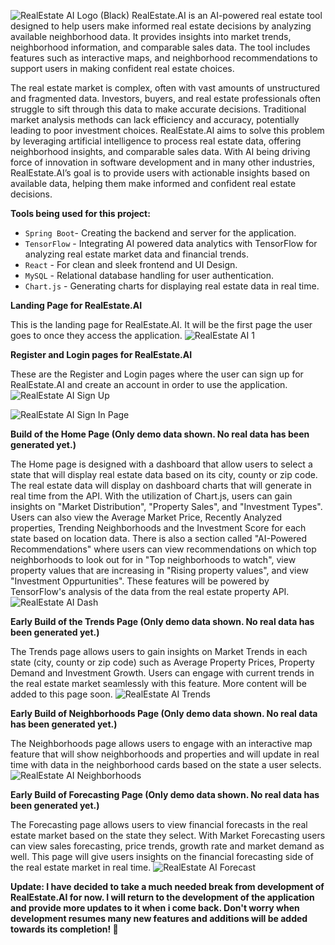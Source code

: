 ![RealEstate AI Logo (Black)](https://github.com/user-attachments/assets/ad231900-5d86-4367-9e41-12a3388eb2fe)
RealEstate.AI is an AI-powered real estate tool designed to help users make informed real estate decisions by analyzing available neighborhood data. It provides insights into market trends, neighborhood information, and comparable sales data. The tool includes features such as interactive maps, and neighborhood recommendations to support users in making confident real estate choices.

The real estate market is complex, often with vast amounts of unstructured and fragmented data. Investors, buyers, and real estate professionals often struggle to sift through this data to make accurate decisions. Traditional market analysis methods can lack efficiency and accuracy, potentially leading to poor investment choices. RealEstate.AI aims to solve this problem by leveraging artificial intelligence to process real estate data, offering neighborhood insights, and comparable sales data. With AI being driving force of innovation in software development and in many other industries, RealEstate.AI’s goal is to provide users with actionable insights based on available data, helping them make informed and confident real estate decisions.

**Tools being used for this project:**

- `Spring Boot`- Creating the backend and server for the application.
- `TensorFlow` - Integrating AI powered data analytics with TensorFlow for analyzing real estate market data and financial trends.
- `React` - For clean and sleek frontend and UI Design.
- `MySQL` - Relational database handling for user authentication.
- `Chart.js` - Generating charts for displaying real estate data in real time.

**Landing Page for RealEstate.AI**

This is the landing page for RealEstate.AI. It will be the first page the user goes to once they access the application.
![RealEstate AI 1](https://github.com/user-attachments/assets/d7f60bbf-742e-462e-ac76-8edafaf3fb4b)

**Register and Login pages for RealEstate.AI**

These are the Register and Login pages where the user can sign up for RealEstate.AI and create an account in order to use the application.
![RealEstate AI Sign Up](https://github.com/user-attachments/assets/35cb6140-e3fd-48f2-b976-6694da18ca83)

![RealEstate AI Sign In Page](https://github.com/user-attachments/assets/520de861-1585-4f47-b055-c97734264482)

**Build of the Home Page (Only demo data shown. No real data has been generated yet.)**

The Home page is designed with a dashboard that allow users to select a state that will display real estate data based on its city, county or zip code. The real estate data will display on dashboard charts that will generate in real time from the API. With the utilization of Chart.js, users can gain insights on "Market Distribution", "Property Sales", and "Investment Types". Users can also view the Average Market Price, Recently Analyzed properties, Trending Neighborhoods and the Investment Score for each state based on location data. There is also a section called "AI-Powered Recommendations" where users can view recommendations on which top neighborhoods to look out for in "Top neighborhoods to watch", view property values that are increasing in "Rising property values", and view "Investment Oppurtunities". These features will be powered by TensorFlow's analysis of the data from the real estate property API.
![RealEstate AI Dash](https://github.com/user-attachments/assets/425fa37f-7d33-48eb-b5db-5f4016971a09)


**Early Build of the Trends Page (Only demo data shown. No real data has been generated yet.)**

The Trends page allows users to gain insights on Market Trends in each state (city, county or zip code) such as Average Property Prices, Property Demand and Investment Growth. Users can engage with current trends in the real estate market seamlessly with this feature. More content will be added to this page soon. 
![RealEstate AI Trends](https://github.com/user-attachments/assets/88d6259d-6e09-44b9-ab34-7c9fb57add09)


**Early Build of Neighborhoods Page (Only demo data shown. No real data has been generated yet.)**

The Neighborhoods page allows users to engage with an interactive map feature that will show neighborhoods and properties and will update in real time with data in the neighborhood cards based on the state a user selects.
![RealEstate AI Neighborhoods](https://github.com/user-attachments/assets/594164c9-72cd-4554-ba87-29a5a3a00d06)


**Early Build of Forecasting Page (Only demo data shown. No real data has been generated yet.)**

The Forecasting page allows users to view financial forecasts in the real estate market based on the state they select. With Market Forecasting users can view sales forecasting, price trends, growth rate and market demand as well. This page will give users insights on the financial forecasting side of the real estate market in real time.
![RealEstate AI Forecast](https://github.com/user-attachments/assets/4565aa92-fdda-4d67-a439-3a841448cb4e)

**Update: I have decided to take a much  needed break from development of RealEstate.AI for now. I will return to the development of the application and provide more updates to it when i come back. Don't worry when development resumes
many new features and additions will be added towards its completion! 🚀**

